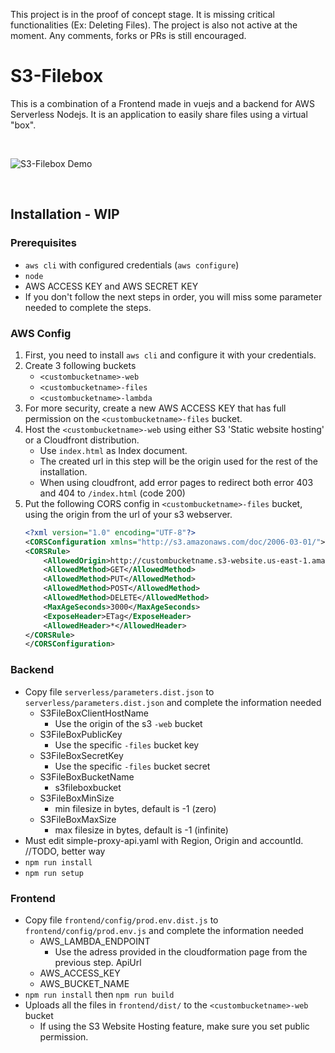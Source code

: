 This project is in the proof of concept stage. It is missing critical functionalities (Ex: Deleting Files). The project is also not active at the moment. Any comments, forks or PRs is still encouraged.

# S3-Filebox

This is a combination of a Frontend made in vuejs and a backend for AWS Serverless Nodejs. It is an application to easily share files using a virtual "box". 

<br/>

![S3-Filebox Demo](demo.gif)

<br/>

## Installation - WIP

### Prerequisites

* `aws cli` with configured credentials (`aws configure`)
* `node` 
* AWS ACCESS KEY and AWS SECRET KEY
* If you don't follow the next steps in order, you will miss some parameter needed to complete the steps. 

### AWS Config

1. First, you need to install `aws cli` and configure it with your credentials.
1. Create 3 following buckets
    * `<custombucketname>-web`
    * `<custombucketname>-files`
    * `<custombucketname>-lambda`
1. For more security, create a new AWS ACCESS KEY that has full permission on the `<custombucketname>-files` bucket.
1. Host the `<custombucketname>-web` using either S3 'Static website hosting' or a Cloudfront distribution.
    * Use `index.html` as Index document. 
    * The created url in this step will be the origin used for the rest of the installation.
    * When using cloudfront, add error pages to redirect both error 403 and 404 to `/index.html` (code 200)
1. Put the following CORS config in `<custombucketname>-files` bucket, using the origin from the url of your s3 webserver.
    ```xml
    <?xml version="1.0" encoding="UTF-8"?>
    <CORSConfiguration xmlns="http://s3.amazonaws.com/doc/2006-03-01/">
    <CORSRule>
        <AllowedOrigin>http://custombucketname.s3-website.us-east-1.amazonaws.com</AllowedOrigin>
        <AllowedMethod>GET</AllowedMethod>
        <AllowedMethod>PUT</AllowedMethod>
        <AllowedMethod>POST</AllowedMethod>
        <AllowedMethod>DELETE</AllowedMethod>
        <MaxAgeSeconds>3000</MaxAgeSeconds>
        <ExposeHeader>ETag</ExposeHeader>
        <AllowedHeader>*</AllowedHeader>
    </CORSRule>
    </CORSConfiguration>
    ```

### Backend

* Copy file `serverless/parameters.dist.json` to `serverless/parameters.dist.json` and complete the information needed
    * S3FileBoxClientHostName
        * Use the origin of the s3 `-web` bucket 
    * S3FileBoxPublicKey
        * Use the specific `-files` bucket key
    * S3FileBoxSecretKey
        * Use the specific `-files` bucket secret
    * S3FileBoxBucketName
        * s3fileboxbucket
    * S3FileBoxMinSize 
        * min filesize in bytes, default is -1 (zero)
    * S3FileBoxMaxSize 
        * max filesize in bytes, default is -1 (infinite)
* Must edit simple-proxy-api.yaml with Region, Origin and accountId. //TODO, better way
* `npm run install` 
* `npm run setup`

### Frontend 

* Copy file `frontend/config/prod.env.dist.js` to `frontend/config/prod.env.js` and complete the information needed
    * AWS_LAMBDA_ENDPOINT
        * Use the adress provided in the cloudformation page from the previous step. ApiUrl
    * AWS_ACCESS_KEY
    * AWS_BUCKET_NAME
* `npm run install` then `npm run build`
* Uploads all the files in `frontend/dist/` to the  `<custombucketname>-web` bucket
    * If using the S3 Website Hosting feature, make sure you set public permission.
